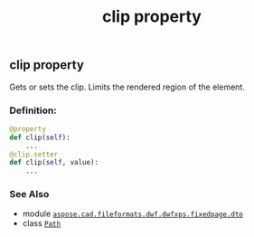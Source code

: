 ﻿---
title: clip property
second_title: Aspose.CAD for Python via .NET API References
description: 
type: docs
weight: 50
url: /python-net/aspose.cad.fileformats.dwf.dwfxps.fixedpage.dto/path/clip/
is_root: false
---

## clip property


Gets or sets the clip.
Limits the rendered region of the element.
### Definition:
```python
@property
def clip(self):
    ...
@clip.setter
def clip(self, value):
    ...
```

### See Also
* module [`aspose.cad.fileformats.dwf.dwfxps.fixedpage.dto`](../../)
* class [`Path`](/cad/python-net/aspose.cad.fileformats.dwf.dwfxps.fixedpage.dto/path)
